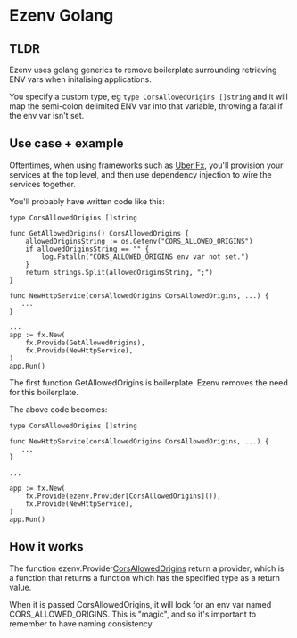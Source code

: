 # Ezenv Golang

## TLDR

Ezenv uses golang generics to remove boilerplate surrounding retrieving ENV vars when initalising applications.

You specify a custom type, eg `type CorsAllowedOrigins []string` and it will map the semi-colon delimited ENV var 
into that variable, throwing a fatal if the env var isn't set.

## Use case + example

Oftentimes, when using frameworks such as [Uber Fx](https://github.com/uber-go/fx), you'll provision your services 
at the top level, and then use dependency injection to wire the services together.

You'll probably have written code like this:

```
type CorsAllowedOrigins []string

func GetAllowedOrigins() CorsAllowedOrigins {
    allowedOriginsString := os.Getenv("CORS_ALLOWED_ORIGINS")
    if allowedOriginsString == "" {
        log.Fatalln("CORS_ALLOWED_ORIGINS env var not set.")
    }
    return strings.Split(allowedOriginsString, ";")
}

func NewHttpService(corsAllowedOrigins CorsAllowedOrigins, ...) {
   ...
}

...
app := fx.New(
    fx.Provide(GetAllowedOrigins),
    fx.Provide(NewHttpService),
)
app.Run()

```

The first function GetAllowedOrigins is boilerplate. Ezenv removes the need for this boilerplate.

The above code becomes:

```
type CorsAllowedOrigins []string

func NewHttpService(corsAllowedOrigins CorsAllowedOrigins, ...) {
   ...
}

...

app := fx.New(
    fx.Provide(ezenv.Provider[CorsAllowedOrigins]()),
	fx.Provide(NewHttpService),
)
app.Run()

```

## How it works

The function ezenv.Provider[CorsAllowedOrigins]() return a provider, which is a function that returns a function which
has the specified type as a return value.

When it is passed CorsAllowedOrigins, it will look for an env var named CORS_ALLOWED_ORIGINS. This is "magic", and so 
it's important to remember to have naming consistency.
